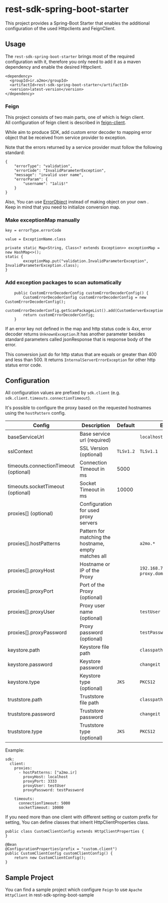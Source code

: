 # rest-sdk-spring-boot-starter

This project provides a Spring-Boot Starter that enables the additional configuration of the used Httpclients and
FeignClient.

## Usage

The `rest-sdk-spring-boot-starter` brings most of the required configuration with it, therefore you only need to
add it as a maven dependency and enable the desired Httpclient.

```
<dependency>
  <groupId>ir.a2mo</groupId>
  <artifactId>rest-sdk-spring-boot-starter</artifactId>
  <version>latest-version</version>
</dependency>
```

### Feign

This project consists of two main parts, one of which is feign client.\
All configuration of feign client is described
in [feign-client](https://cloud.spring.io/spring-cloud-openfeign/reference/html/).

While aim to produce SDK, add custom error decoder to mapping error object that be received from service provider to
exception.

Note that the errors returned by a service provider must follow the following standard:

```
{
    "errorType": "validation",
    "errorCode": "InvalidParameterException",
    "message": "invalid user name",
    "errorParam": {
        "username": "1ali$!"
    }
}
```
Also, You can use [ErrorObject](./rest-sdk-spring-boot-autoconfigure/src/main/java/ir/a2mo/sdk/autoconfigure/impl/feign/ErrorObject.java) instead of making object on your own .\
Keep in mind that you need to initialize conversion map.

### Make exceptionMap manually

`key = errorType.errorCode`

`value = ExceptionName.class`

```
private static Map<String, Class<? extends Exception>> exceptionMap = new HashMap<>();
static {
        exceptionMap.put("validation.InvalidParameterException", InvalidParameterException.class);
} 
```

### Add exception packages to scan automatically

```
    public CustomErrorDecoderConfig customErrorDecoderConfig() {
        CustomErrorDecoderConfig customErrorDecoderConfig = new CustomErrorDecoderConfig();
        customErrorDecoderConfig.getScanPackageList().add(CustomServerException.class.getPackageName());
        return customErrorDecoderConfig;
    }
```

If an error key not defined in the map and http status code is 4xx, error decoder returns `UnknownException`.It has
another parameter besides standard parameters called jsonResponse that is response body of the error.

This conversion just do for http status that are equals or greater than 400 and less than 500. It
returns `InternalServerErrorException` for other http status error code.

## Configuration

All configuration values are prefixed by `sdk.client` (e.g. `sdk.client.timeouts.connectionTimeout`).

It's possible to configure the proxy based on the requested hostnames using the `hostPattern` config.

| Config | Description | Default | Example                                | 
|---|---|---|----------------------------------------|
| baseServiceUrl | Base service url (required) | | `localhost:8080/example`               |
| sslContext | SSL Version (optional) | `TLSv1.2` | `TLSv1.1`                              |
| timeouts.connectionTimeout (optional) | Connection Timeout in ms | 5000 |                                        |
| timeouts.socketTimeout (optional) |  Socket Timeout in ms | 10000 |                                        |
| proxies[] (optional) | Configuration for used proxy servers | |                                        |
| proxies[].hostPatterns | Pattern for matching the hostname, empty matches all  | | `a2mo.*`                               |
| proxies[].proxyHost | Hostname or IP of the Proxy | | `192.168.7.130` or `corp-proxy.domain` |
| proxies[].proxyPort | Port of the Proxy (optional) | |                                        |
| proxies[].proxyUser | Proxy user name (optional) | | `testUser`                             |
| proxies[].proxyPassword | Proxy password (optional) | | `testPassword`                         |
| keystore.path | Keystore file path | | `classpath:keystore.jks`               |
| keystore.password | Keystore password | | `changeit`                             |
| keystore.type | Keystore type (optional) | `JKS` | `PKCS12`                               |
| truststore.path | Truststore file path | | `classpath:truststore.jks`             |
| truststore.password | Truststore password | | `changeit`                             |
| truststore.type | Truststore type (optional) | `JKS` | `PKCS12`                               |

Example:

```
sdk:
  client:
    proxies:
      - hostPatterns: ["a2mo.ir]
        proxyHost: localhost
        proxyPort: 3333
        proxyUser: testUser
        proxyPassword: testPassword

    timeouts:
      connectionTimeout: 5000
      socketTimeout: 10000
```

If you need more than one client with different setting or custom prefix for setting, You can define classes that
inherit HttpClientProperties class.

```
public class CustomClientConfig extends HttpClientProperties {
}
```

```
@Bean
@ConfigurationProperties(prefix = "custom.client")
public CustomClientConfig customClientConfig() {
    return new CustomClientConfig();
}
```

## Sample Project

You can find a sample project which configure `Feign` to use `Apache HttpClient`
in rest-sdk-spring-boot-sample

